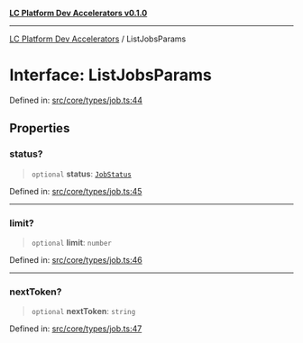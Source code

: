 [**LC Platform Dev Accelerators v0.1.0**](../README.md)

***

[LC Platform Dev Accelerators](../globals.md) / ListJobsParams

# Interface: ListJobsParams

Defined in: [src/core/types/job.ts:44](https://github.com/stainedhead/lc-platform-dev-accelerators/blob/12c3626979e745866113de19cb4bb33222f28139/src/core/types/job.ts#L44)

## Properties

### status?

> `optional` **status**: [`JobStatus`](../enumerations/JobStatus.md)

Defined in: [src/core/types/job.ts:45](https://github.com/stainedhead/lc-platform-dev-accelerators/blob/12c3626979e745866113de19cb4bb33222f28139/src/core/types/job.ts#L45)

***

### limit?

> `optional` **limit**: `number`

Defined in: [src/core/types/job.ts:46](https://github.com/stainedhead/lc-platform-dev-accelerators/blob/12c3626979e745866113de19cb4bb33222f28139/src/core/types/job.ts#L46)

***

### nextToken?

> `optional` **nextToken**: `string`

Defined in: [src/core/types/job.ts:47](https://github.com/stainedhead/lc-platform-dev-accelerators/blob/12c3626979e745866113de19cb4bb33222f28139/src/core/types/job.ts#L47)
